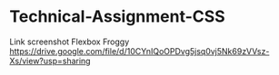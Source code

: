 # Technical-Assignment-CSS

Link screenshot Flexbox Froggy
https://drive.google.com/file/d/10CYnIQoOPDvg5jsq0vj5Nk69zVVsz-Xs/view?usp=sharing
